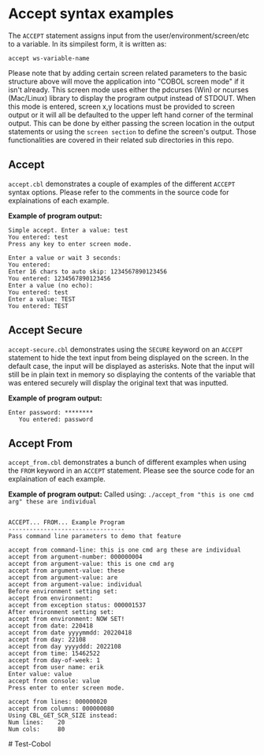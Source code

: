 # Accept syntax examples

The ```ACCEPT``` statement assigns input from the user/environment/screen/etc to a variable. In its simpilest form, it is 
written as:

```accept ws-variable-name```


Please note that by adding certain screen related parameters to the basic structure above will move the application 
into "COBOL screen mode" if it isn't already. This screen mode uses either the pdcurses (Win) or 
ncurses (Mac/Linux) library to display the program output instead of STDOUT. When this mode is entered, 
screen x,y locations must be provided to screen output or it will all be defaulted to the 
upper left hand corner of the terminal output. This can be done by either passing the screen 
location in the output statements or using the ```screen section``` to define the screen's output. 
Those functionalities are covered in their related sub directories in this repo.



## Accept


```accept.cbl``` demonstrates a couple of examples of the different ```ACCEPT``` syntax options. Please
refer to the comments in the source code for explainations of each example.


**Example of program output:**

```
Simple accept. Enter a value: test
You entered: test
Press any key to enter screen mode.

Enter a value or wait 3 seconds:
You entered:
Enter 16 chars to auto skip: 1234567890123456
You entered: 1234567890123456
Enter a value (no echo):
You entered: test
Enter a value: TEST
You entered: TEST  
```



## Accept Secure

```accept-secure.cbl``` demonstrates using the ```SECURE``` keyword on an ```ACCEPT``` statement to hide 
the text input from being displayed on the screen. In the default case, the input will be displayed 
as asterisks. Note that the input will still be in plain text in memory so displaying the contents 
of the variable that was entered securely will display the original text that was inputted. 

**Example of program output:**

```
Enter password: ********
   You entered: password
```



## Accept From 

```accept_from.cbl``` demonstrates a bunch of different examples when using the ```FROM``` keyword 
in an ```ACCEPT``` statement. Please see the source code for an explaination of each example.


**Example of program output:** Called using: ```./accept_from "this is one cmd arg" these are individual```

```
 
ACCEPT... FROM... Example Program
---------------------------------
Pass command line parameters to demo that feature
 
accept from command-line: this is one cmd arg these are individual 
accept from argument-number: 000000004                
accept from argument-value: this is one cmd arg
accept from argument-value: these                    
accept from argument-value: are                      
accept from argument-value: individual               
Before environment setting set:
accept from environment:                          
accept from exception status: 000001537                
After environment setting set:
accept from environment: NOW SET!                 
accept from date: 220418                   
accept from date yyyymmdd: 20220418                 
accept from day: 22108                    
accept from day yyyyddd: 2022108                  
accept from time: 15462522                 
accept from day-of-week: 1                        
accept from user name: erik                     
Enter value: value
accept from console: value                    
Press enter to enter screen mode.

accept from lines: 000000020
accept from columns: 000000080
Using CBL_GET_SCR_SIZE instead:
Num lines:    20 
Num cols:     80

```



#   T e s t - C o b o l  
 